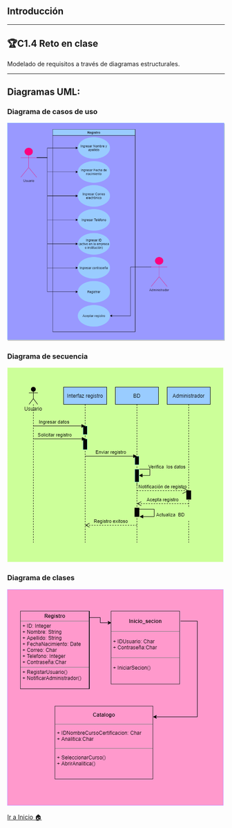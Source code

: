 ## Introducción
---
## 🏆C1.4 Reto en clase
Modelado de requisitos a través de diagramas estructurales.

----

## Diagramas UML:
### **Diagrama de casos de uso**
![](https://github.com/ZazuetaDiana/Analisis-Avanzado-de-Software./blob/main/Imagenes/DiagramaCasosdeUso.png)

### **Diagrama de secuencia**
![](https://github.com/ZazuetaDiana/Analisis-Avanzado-de-Software./blob/main/Imagenes/DiagramaSecuencia.png)

### **Diagrama de clases**
![](https://github.com/ZazuetaDiana/Analisis-Avanzado-de-Software./blob/main/Imagenes/Diagramadeclases.png)

[Ir a Inicio 🏠](https://github.com/ZazuetaDiana/Analisis-Avanzado-de-Software.)
